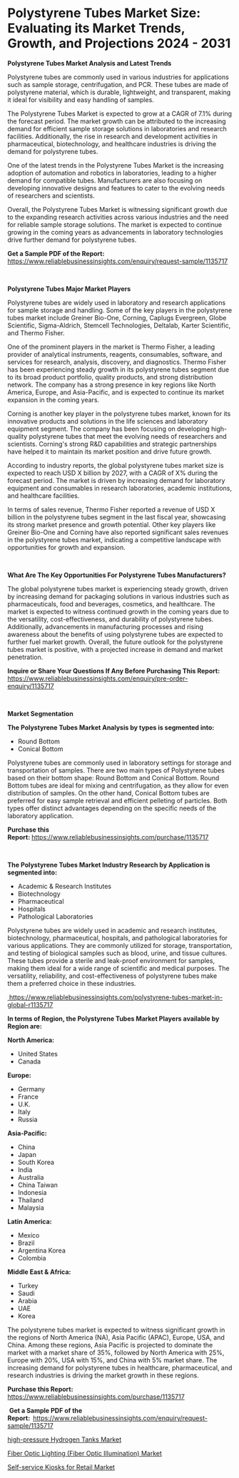 <p><h1>Polystyrene Tubes Market Size: Evaluating its Market Trends, Growth, and Projections 2024 - 2031</h1></p><p><strong>Polystyrene Tubes Market Analysis and Latest Trends</strong></p>
<p><p>Polystyrene tubes are commonly used in various industries for applications such as sample storage, centrifugation, and PCR. These tubes are made of polystyrene material, which is durable, lightweight, and transparent, making it ideal for visibility and easy handling of samples.</p><p>The Polystyrene Tubes Market is expected to grow at a CAGR of 7.1% during the forecast period. The market growth can be attributed to the increasing demand for efficient sample storage solutions in laboratories and research facilities. Additionally, the rise in research and development activities in pharmaceutical, biotechnology, and healthcare industries is driving the demand for polystyrene tubes.</p><p>One of the latest trends in the Polystyrene Tubes Market is the increasing adoption of automation and robotics in laboratories, leading to a higher demand for compatible tubes. Manufacturers are also focusing on developing innovative designs and features to cater to the evolving needs of researchers and scientists.</p><p>Overall, the Polystyrene Tubes Market is witnessing significant growth due to the expanding research activities across various industries and the need for reliable sample storage solutions. The market is expected to continue growing in the coming years as advancements in laboratory technologies drive further demand for polystyrene tubes.</p></p>
<p><strong>Get a Sample PDF of the Report:&nbsp;</strong> <a href="https://www.reliablebusinessinsights.com/enquiry/request-sample/1135717">https://www.reliablebusinessinsights.com/enquiry/request-sample/1135717</a></p>
<p>&nbsp;</p>
<p><strong>Polystyrene Tubes Major Market Players</strong></p>
<p><p>Polystyrene tubes are widely used in laboratory and research applications for sample storage and handling. Some of the key players in the polystyrene tubes market include Greiner Bio-One, Corning, Caplugs Evergreen, Globe Scientific, Sigma-Aldrich, Stemcell Technologies, Deltalab, Karter Scientific, and Thermo Fisher.</p><p>One of the prominent players in the market is Thermo Fisher, a leading provider of analytical instruments, reagents, consumables, software, and services for research, analysis, discovery, and diagnostics. Thermo Fisher has been experiencing steady growth in its polystyrene tubes segment due to its broad product portfolio, quality products, and strong distribution network. The company has a strong presence in key regions like North America, Europe, and Asia-Pacific, and is expected to continue its market expansion in the coming years.</p><p>Corning is another key player in the polystyrene tubes market, known for its innovative products and solutions in the life sciences and laboratory equipment segment. The company has been focusing on developing high-quality polystyrene tubes that meet the evolving needs of researchers and scientists. Corning's strong R&D capabilities and strategic partnerships have helped it to maintain its market position and drive future growth.</p><p>According to industry reports, the global polystyrene tubes market size is expected to reach USD X billion by 2027, with a CAGR of X% during the forecast period. The market is driven by increasing demand for laboratory equipment and consumables in research laboratories, academic institutions, and healthcare facilities.</p><p>In terms of sales revenue, Thermo Fisher reported a revenue of USD X billion in the polystyrene tubes segment in the last fiscal year, showcasing its strong market presence and growth potential. Other key players like Greiner Bio-One and Corning have also reported significant sales revenues in the polystyrene tubes market, indicating a competitive landscape with opportunities for growth and expansion.</p></p>
<p>&nbsp;</p>
<p><strong>What Are The Key Opportunities For Polystyrene Tubes Manufacturers?</strong></p>
<p><p>The global polystyrene tubes market is experiencing steady growth, driven by increasing demand for packaging solutions in various industries such as pharmaceuticals, food and beverages, cosmetics, and healthcare. The market is expected to witness continued growth in the coming years due to the versatility, cost-effectiveness, and durability of polystyrene tubes. Additionally, advancements in manufacturing processes and rising awareness about the benefits of using polystyrene tubes are expected to further fuel market growth. Overall, the future outlook for the polystyrene tubes market is positive, with a projected increase in demand and market penetration.</p></p>
<p><strong>Inquire or Share Your Questions If Any Before Purchasing This Report:</strong> <a href="https://www.reliablebusinessinsights.com/enquiry/pre-order-enquiry/1135717">https://www.reliablebusinessinsights.com/enquiry/pre-order-enquiry/1135717</a></p>
<p>&nbsp;</p>
<p><strong>Market Segmentation</strong></p>
<p><strong>The Polystyrene Tubes Market Analysis by types is segmented into:</strong></p>
<p><ul><li>Round Bottom</li><li>Conical Bottom</li></ul></p>
<p><p>Polystyrene tubes are commonly used in laboratory settings for storage and transportation of samples. There are two main types of Polystyrene tubes based on their bottom shape: Round Bottom and Conical Bottom. Round Bottom tubes are ideal for mixing and centrifugation, as they allow for even distribution of samples. On the other hand, Conical Bottom tubes are preferred for easy sample retrieval and efficient pelleting of particles. Both types offer distinct advantages depending on the specific needs of the laboratory application.</p></p>
<p><strong>Purchase this Report:&nbsp;</strong><a href="https://www.reliablebusinessinsights.com/purchase/1135717">https://www.reliablebusinessinsights.com/purchase/1135717</a></p>
<p>&nbsp;</p>
<p><strong>The Polystyrene Tubes Market Industry Research by Application is segmented into:</strong></p>
<p><ul><li>Academic & Research Institutes</li><li>Biotechnology</li><li>Pharmaceutical</li><li>Hospitals</li><li>Pathological Laboratories</li></ul></p>
<p><p>Polystyrene tubes are widely used in academic and research institutes, biotechnology, pharmaceutical, hospitals, and pathological laboratories for various applications. They are commonly utilized for storage, transportation, and testing of biological samples such as blood, urine, and tissue cultures. These tubes provide a sterile and leak-proof environment for samples, making them ideal for a wide range of scientific and medical purposes. The versatility, reliability, and cost-effectiveness of polystyrene tubes make them a preferred choice in these industries.</p></p>
<p><a href="https://www.reliablebusinessinsights.com/polystyrene-tubes-market-in-global-r1135717">&nbsp;https://www.reliablebusinessinsights.com/polystyrene-tubes-market-in-global-r1135717</a></p>
<p><strong>In terms of Region, the Polystyrene Tubes Market Players available by Region are:</strong></p>
<p>
    <p> <strong> North America: </strong>
        <ul>
            <li>United States</li>
            <li>Canada</li>
        </ul>
        </p> 
    <p> <strong> Europe: </strong>
        <ul>
            <li>Germany</li>
            <li>France</li>
            <li>U.K.</li>
            <li>Italy</li>
            <li>Russia</li>
        </ul>
        </p> 
    <p> <strong> Asia-Pacific: </strong>
        <ul>
            <li>China</li>
            <li>Japan</li>
            <li>South Korea</li>
            <li>India</li>
            <li>Australia</li>
            <li>China Taiwan</li>
            <li>Indonesia</li>
            <li>Thailand</li>
            <li>Malaysia</li>
        </ul>
        </p> 
    <p> <strong> Latin America: </strong>
        <ul>
            <li>Mexico</li>
            <li>Brazil</li>
            <li>Argentina Korea</li>
            <li>Colombia</li>
        </ul>
        </p> 
    <p> <strong> Middle East & Africa: </strong>
        <ul>
            <li>Turkey</li>
            <li>Saudi</li>
            <li>Arabia</li>
            <li>UAE</li>
            <li>Korea</li>
        </ul>
    </p>
    </p>
<p><p>The polystyrene tubes market is expected to witness significant growth in the regions of North America (NA), Asia Pacific (APAC), Europe, USA, and China. Among these regions, Asia Pacific is projected to dominate the market with a market share of 35%, followed by North America with 25%, Europe with 20%, USA with 15%, and China with 5% market share. The increasing demand for polystyrene tubes in healthcare, pharmaceutical, and research industries is driving the market growth in these regions.</p></p>
<p><strong>Purchase this Report: </strong><a href="https://www.reliablebusinessinsights.com/purchase/1135717">https://www.reliablebusinessinsights.com/purchase/1135717</a></p>
<p>&nbsp;<strong>Get a Sample PDF of the Report:&nbsp;&nbsp;</strong><a href="https://www.reliablebusinessinsights.com/enquiry/request-sample/1135717">https://www.reliablebusinessinsights.com/enquiry/request-sample/1135717</a></p>
<p><strong></strong></p>
<p><p><a href="https://github.com/AlysaLedner2023/Market-Research-Report-List-1/blob/main/high-pressure-hydrogen-tanks-market.md">high-pressure Hydrogen Tanks Market</a></p><p><a href="https://github.com/Sherrillcrooksxa8i18ucf2m/Market-Research-Report-List-3/blob/main/fiber-optic-lighting-fiber-optic-illumination-market.md">Fiber Optic Lighting (Fiber Optic Illumination) Market</a></p><p><a href="https://github.com/JermaineCrona2023/Market-Research-Report-List-1/blob/main/self-service-kiosks-for-retail-market.md">Self-service Kiosks for Retail Market</a></p></p>